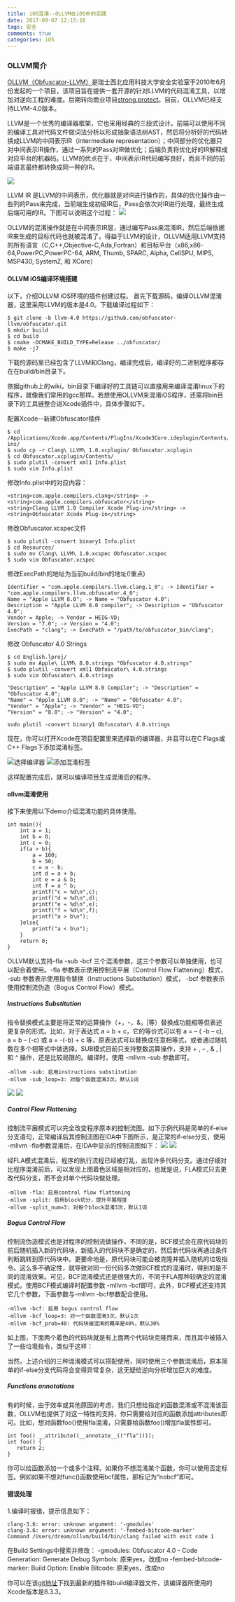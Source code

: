 ```yaml
---
title: iOS混淆--OLLVM在iOS中的实践
date: 2017-09-07 12:15:18
tags: 安全
comments: true
categories: iOS
---
```



### OLLVM简介

[OLLVM（Obfuscator-LLVM）](https://github.com/obfuscator-llvm/obfuscator)是瑞士西北应用科技大学安全实验室于2010年6月份发起的一个项目，该项目旨在提供一套开源的针对LLVM的代码混淆工具，以增加对逆向工程的难度。后期转向商业项目[strong.protect](http://link.zhihu.com/?target=https%3A//strong.codes/)。目前，OLLVM已经支持LLVM-4.0版本。

LLVM是一个优秀的编译器框架，它也采用经典的三段式设计。前端可以使用不同的编译工具对代码文件做词法分析以形成抽象语法树AST，然后将分析好的代码转换成LLVM的中间表示IR（intermediate representation）；中间部分的优化器只对中间表示IR操作，通过一系列的Pass对IR做优化；后端负责将优化好的IR解释成对应平台的机器码。LLVM的优点在于，中间表示IR代码编写良好，而且不同的前端语言最终都转换成同一种的IR。

![](http://upload-images.jianshu.io/upload_images/1944396-3ce371d488ad67ac.png?imageMogr2/auto-orient/strip%7CimageView2/2/w/1240)

LLVM IR 是LLVM的中间表示，优化器就是对IR进行操作的，具体的优化操作由一些列的Pass来完成，当前端生成初级IR后，Pass会依次对IR进行处理，最终生成后端可用的IR。下图可以说明这个过程：
![](http://upload-images.jianshu.io/upload_images/1944396-20cd55c8ee11762d.png?imageMogr2/auto-orient/strip%7CimageView2/2/w/1240)

OLLVM的混淆操作就是在中间表示IR层，通过编写Pass来混淆IR，然后后端依据IR来生成的目标代码也就被混淆了。得益于LLVM的设计，OLLVM适用LLVM支持的所有语言（C,C++,Objective-C,Ada,Fortran）和目标平台（x86,x86-64,PowerPC,PowerPC-64, ARM, Thumb, SPARC, Alpha, CellSPU, MIPS, MSP430, SystemZ, 和 XCore）
<!--more-->
#### OLLVM iOS编译环境搭建
以下，介绍OLLVM iOS环境的插件创建过程。
首先下载源码，编译OLLVM混淆器，这里采用LLVM的版本是4.0。下载编译过程如下：

 ```
 $ git clone -b llvm-4.0 https://github.com/obfuscator-llvm/obfuscator.git  
 $ mkdir build  
 $ cd build  
 $ cmake -DCMAKE_BUILD_TYPE=Release ../obfuscator/  
 $ make -j7  
 ```

下载的源码里已经包含了LLVM和Clang，编译完成后，编译好的二进制程序都存在在build/bin目录下。

依据github上的wiki，bin目录下编译好的工具链可以直接用来编译混淆linux下的程序，就像我们常用的gcc那样。若想使用OLLVM来混淆iOS程序，还需将bin目录下的工具链整合进Xcode插件中，具体步骤如下。

配置Xcode--新建Obfuscator插件

```
$ cd /Applications/Xcode.app/Contents/PlugIns/Xcode3Core.ideplugin/Contents/SharedSupport/Developer/Library/Xcode/Plug-ins/  
$ sudo cp -r Clang\ LLVM\ 1.0.xcplugin/ Obfuscator.xcplugin  
$ cd Obfuscator.xcplugin/Contents/  
$ sudo plutil -convert xml1 Info.plist  
$ sudo vim Info.plist  
```
修改Info.plist中的对应内容：

```
<string>com.apple.compilers.clang</string> -> <string>com.apple.compilers.obfuscator</string>  
<string>Clang LLVM 1.0 Compiler Xcode Plug-in</string> -> <string>Obfuscator Xcode Plug-in</string>  
```

修改Obfuscator.xcspec文件

```
$ sudo plutil -convert binary1 Info.plist  
$ cd Resources/  
$ sudo mv Clang\ LLVM\ 1.0.xcspec Obfuscator.xcspec  
$ sudo vim Obfuscator.xcspec  
```
修改ExecPath的地址为当前build/bin的地址(!重点)

```
Identifier = "com.apple.compilers.llvm.clang.1_0"; -> Identifier = "com.apple.compilers.llvm.obfuscator.4_0";  
Name = "Apple LLVM 8.0"; -> Name = "Obfuscator 4.0";  
Description = "Apple LLVM 8.0 compiler"; -> Description = "Obfuscator 4.0";  
Vendor = Apple; -> Vendor = HEIG-VD;  
Version = "7.0"; -> Version = "4.0";  
ExecPath = "clang"; -> ExecPath = "/path/to/obfuscator_bin/clang";  
```

修改 Obfuscator 4.0 Strings

```
$ cd English.lproj/  
$ sudo mv Apple\ LLVM\ 8.0.strings "Obfuscator 4.0.strings"  
$ sudo plutil -convert xml1 Obfuscator\ 4.0.strings  
$ sudo vim Obfuscator\ 4.0.strings  
```

```
"Description" = "Apple LLVM 8.0 Compiler"; -> "Description" = "Obfuscator 4.0";  
"Name" = "Apple LLVM 8.0"; -> "Name" = "Obfuscator 4.0";  
"Vendor" = "Apple"; -> "Vendor" = "HEIG-VD";  
"Version" = "8.0"; -> "Version" = "4.0";  
```
`sudo plutil -convert binary1 Obfuscator\ 4.0.strings`  


现在，你可以打开Xcode在项目配置里来选择新的编译器，并且可以在C Flags或C++ Flags下添加混淆标签。

![选择编译器](http://upload-images.jianshu.io/upload_images/1944396-a27167d3a47b3bc7.png?imageMogr2/auto-orient/strip%7CimageView2/2/w/1240)
![添加混淆标签](http://upload-images.jianshu.io/upload_images/1944396-76e1b58511f4a559.png?imageMogr2/auto-orient/strip%7CimageView2/2/w/1240)

这样配置完成后，就可以编译项目生成混淆后的程序。

#### ollvm混淆使用

接下来使用以下demo介绍混淆功能的具体使用。  
```
int main(){  
    int a = 1;  
    int b = 0;  
    int c = 0;  
    if(a > b){  
        a = 100;    
        b = 50;    
        c = a - b;    
        int d = a + b;    
        int e = a & b;    
        int f = a ^ b;    
        printf("c = %d\n",c);    
        printf("d = %d\n",d);    
        printf("e = %d\n",e);    
        printf("f = %d\n",f);    
        printf("a > b\n");    
    }else{  
        printf("a < b\n");    
    }  
    return 0;  
}
```

OLLVM默认支持-fla -sub -bcf 三个混淆参数，这三个参数可以单独使用，也可以配合着使用。-fla 参数表示使用控制流平展（Control Flow Flattening）模式， -sub 参数表示使用指令替换（Instructions Substitution）模式， -bcf 参数表示使用控制流伪造（Bogus Control Flow）模式。

##### Instructions Substitution

指令替换模式主要是将正常的运算操作（+，-，&，|等）替换成功能相等但表述更复杂的形式。比如，对于表达式 a = b + c，它的等价式可以有 a = – ( -b – c), a = b – (-c) 或 a = -(-b) + c 等，原表达式可以替换成任意相等式，或者通过随机数在多个相等式中做选择。SUB模式目前只支持整数运算操作，支持 + , – , & , | 和 ^ 操作，还是比较局限的。编译时，使用 -mllvm -sub 参数即可。

```
-mllvm -sub: 启用instructions substitution  
-mllvm -sub_loop=3: 对每个函数混淆3次，默认1词  
```
![](http://upload-images.jianshu.io/upload_images/1944396-d3ef62eb9e13ae93.png?imageMogr2/auto-orient/strip%7CimageView2/2/w/1240)
![](http://upload-images.jianshu.io/upload_images/1944396-a8aff8dc34d9a432.png?imageMogr2/auto-orient/strip%7CimageView2/2/w/1240)

##### Control Flow Flattening

控制流平展模式可以完全改变程序原本的控制流图。如下示例代码是简单的if-else分支语句，正常编译后其控制流图在IDA中下图所示，是正常的if-else分支，使用 -mllvm -fla参数混淆后，在IDA中显示的控制流图如下：
![](http://upload-images.jianshu.io/upload_images/1944396-4a84eba4712effb8.png?imageMogr2/auto-orient/strip%7CimageView2/2/w/1240)
![](http://upload-images.jianshu.io/upload_images/1944396-47b61ea46b1eee67.png?imageMogr2/auto-orient/strip%7CimageView2/2/w/1240)

经FLA模式混淆后，程序的执行流程已经被打乱，出现许多代码分支。通过仔细对比程序混淆前后，可以发现上图着色区域是相对应的，也就是说，FLA模式只去更改代码分支，而不会对单个代码块做处理。

```
-mllvm -fla: 启用control flow flattening
-mllvm -split: 启用block切分，提升平展程度
-mllvm -split_num=3: 对每个block混淆3次，默认1词
```

##### Bogus Control Flow

控制流伪造模式也是对程序的控制流做操作，不同的是，BCF模式会在原代码块的前后随机插入新的代码块，新插入的代码块不是确定的，然后新代码块再通过条件判断跳转到原代码块中。更要命地是，原代码块可能会被克隆并插入随机的垃圾指令。这么多不确定性，就导致对同一份代码多次做BCF模式的混淆时，得到的是不同的混淆效果。可见，BCF混淆模式还是很强大的，不同于FLA那种较确定的混淆模式。使用BCF模式编译时配置参数 -mllvm -bcf即可，此外，BCF模式还支持其它几个参数，下面参数与-mllvm -bcf参数配合使用。  
```
-mllvm -bcf: 启用 bogus control flow
-mllvm -bcf_loop=3: 对一个函数混淆3次，默认1次
-mllvm -bcf_prob=40: 代码块被混淆的概率是40%，默认30%
```
如上图，下面两个着色的代码块就是有上面两个代码块克隆而来，而且其中被插入了一些垃圾指令，类似于这样：


当然，上述介绍的三种混淆模式可以搭配使用，同时使用三个参数混淆后，原本简单的if-else分支代码将会变得异常复杂，这无疑给逆向分析增加巨大的难度。

##### Functions annotations

有的时候，由于效率或其他原因的考虑，我们只想给指定的函数混淆或不混淆该函数，OLLVM也提供了对这一特性的支持，你只需要给对应的函数添加attributes即可。比如，想对函数foo()使用fla混淆，只需要给函数foo()增加fla属性即可。  

```
int foo() __attribute((__annotate__(("fla"))));
int foo() {
   return 2;
}
```

你可以给函数添加一个或多个注释。如果你不想混淆某个函数，你可以使用否定标签。例如如果不想对func()函数使用bcf属性，那标记为“nobcf”即可。



#### 错误处理
1.编译时报错，提示信息如下：  

```
clang-3.6: error: unknown argument: '-gmodules'
clang-3.6: error: unknown argument: '-fembed-bitcode-marker'
Command /Users/dream/ollvm/build/bin/clang failed with exit code 1
```
在Build Settings中搜索并修改：
-gmodules: Obfuscator 4.0 - Code Generation: Generate Debug Symbols: 原来yes，改成no
-fembed-bitcode-marker: Build Option: Enable Bitcode: 原来yes，改成no


你可以在该[git地址]()下找到最新的插件和build编译器文件，该编译器所使用的Xcode版本是8.3.3。
